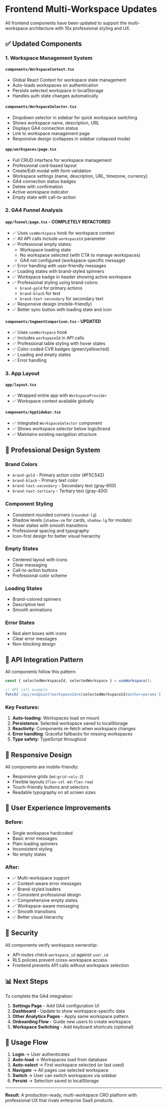 # Frontend Multi-Workspace Updates

All frontend components have been updated to support the multi-workspace architecture with 10x professional styling and UX.

## ✅ Updated Components

### 1. **Workspace Management System**

#### `components/WorkspaceContext.tsx`
- Global React Context for workspace state management
- Auto-loads workspaces on authentication
- Persists selected workspace in localStorage
- Handles auth state changes automatically

#### `components/WorkspaceSelector.tsx`
- Dropdown selector in sidebar for quick workspace switching
- Shows workspace name, description, URL
- Displays GA4 connection status
- Link to workspace management page
- Responsive design (collapses in sidebar collapsed mode)

#### `app/workspaces/page.tsx`
- Full CRUD interface for workspace management
- Professional card-based layout
- Create/Edit modal with form validation
- Workspace settings (name, description, URL, timezone, currency)
- GA4 connection status badges
- Delete with confirmation
- Active workspace indicator
- Empty state with call-to-action

### 2. **GA4 Funnel Analysis**

#### `app/funnel/page.tsx` - **COMPLETELY REFACTORED**
- ✅ Uses `useWorkspace` hook for workspace context
- ✅ All API calls include `workspaceId` parameter
- ✅ Professional empty states:
  - Workspace loading state
  - No workspace selected (with CTA to manage workspaces)
  - GA4 not configured (workspace-specific message)
- ✅ Error handling with user-friendly messages
- ✅ Loading states with brand-styled spinners
- ✅ Workspace badge in header showing active workspace
- ✅ Professional styling using brand colors:
  - `brand-gold` for primary actions
  - `brand-black` for text
  - `brand-text-secondary` for secondary text
- ✅ Responsive design (mobile-friendly)
- ✅ Better sync button with loading state and icon

#### `components/SegmentComparison.tsx` - **UPDATED**
- ✅ Uses `useWorkspace` hook
- ✅ Includes `workspaceId` in API calls
- ✅ Professional table styling with hover states
- ✅ Color-coded CVR badges (green/yellow/red)
- ✅ Loading and empty states
- ✅ Error handling

### 3. **App Layout**

#### `app/layout.tsx`
- ✅ Wrapped entire app with `WorkspaceProvider`
- ✅ Workspace context available globally

#### `components/AppSidebar.tsx`
- ✅ Integrated `WorkspaceSelector` component
- ✅ Shows workspace selector below logo/brand
- ✅ Maintains existing navigation structure

## 🎨 Professional Design System

### Brand Colors
- `brand-gold` - Primary action color (#F5C542)
- `brand-black` - Primary text color
- `brand-text-secondary` - Secondary text (gray-600)
- `brand-text-tertiary` - Tertiary text (gray-400)

### Component Styling
- Consistent rounded corners (`rounded-lg`)
- Shadow levels (`shadow-sm` for cards, `shadow-lg` for modals)
- Hover states with smooth transitions
- Professional spacing and typography
- Icon-first design for better visual hierarchy

### Empty States
- Centered layout with icons
- Clear messaging
- Call-to-action buttons
- Professional color scheme

### Loading States
- Brand-colored spinners
- Descriptive text
- Smooth animations

### Error States
- Red alert boxes with icons
- Clear error messages
- Non-blocking design

## 🔄 API Integration Pattern

All components follow this pattern:

```typescript
const { selectedWorkspaceId, selectedWorkspace } = useWorkspace();

// API call example
fetch(`/api/endpoint?workspaceId=${selectedWorkspaceId}&other=params`)
```

### Key Features:
1. **Auto-loading**: Workspaces load on mount
2. **Persistence**: Selected workspace saved to localStorage
3. **Reactivity**: Components re-fetch when workspace changes
4. **Error handling**: Graceful fallbacks for missing workspaces
5. **Type safety**: TypeScript throughout

## 📱 Responsive Design

All components are mobile-friendly:
- Responsive grids (`md:grid-cols-2`)
- Flexible layouts (`flex-col md:flex-row`)
- Touch-friendly buttons and selectors
- Readable typography on all screen sizes

## 🚀 User Experience Improvements

### Before:
- Single workspace hardcoded
- Basic error messages
- Plain loading spinners
- Inconsistent styling
- No empty states

### After:
- ✅ Multi-workspace support
- ✅ Context-aware error messages
- ✅ Brand-styled loaders
- ✅ Consistent professional design
- ✅ Comprehensive empty states
- ✅ Workspace-aware messaging
- ✅ Smooth transitions
- ✅ Better visual hierarchy

## 🔐 Security

All components verify workspace ownership:
- API routes check `workspace_id` against `user_id`
- RLS policies prevent cross-workspace access
- Frontend prevents API calls without workspace selection

## 📊 Next Steps

To complete the GA4 integration:

1. **Settings Page** - Add GA4 configuration UI
2. **Dashboard** - Update to show workspace-specific data
3. **Other Analytics Pages** - Apply same workspace pattern
4. **Onboarding Flow** - Guide new users to create workspace
5. **Workspace Switching** - Add keyboard shortcuts (optional)

## 🎯 Usage Flow

1. **Login** → User authenticates
2. **Auto-load** → Workspaces load from database
3. **Auto-select** → First workspace selected (or last used)
4. **Navigate** → All pages use selected workspace
5. **Switch** → User can switch workspaces via sidebar
6. **Persist** → Selection saved to localStorage

---

**Result**: A production-ready, multi-workspace CRO platform with professional UX that rivals enterprise SaaS products.
